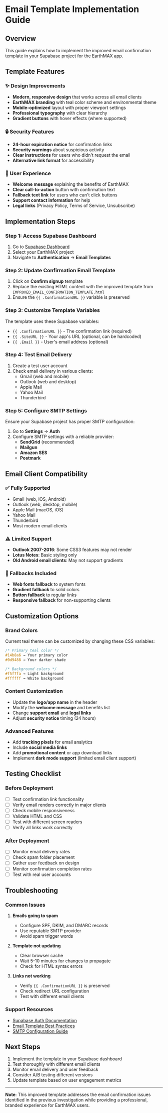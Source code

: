 # Email Template Implementation Guide

## Overview
This guide explains how to implement the improved email confirmation template in your Supabase project for the EarthMAX app.

## Template Features

### ✨ Design Improvements
- **Modern, responsive design** that works across all email clients
- **EarthMAX branding** with teal color scheme and environmental theme
- **Mobile-optimized** layout with proper viewport settings
- **Professional typography** with clear hierarchy
- **Gradient buttons** with hover effects (where supported)

### 🔒 Security Features
- **24-hour expiration notice** for confirmation links
- **Security warnings** about suspicious activity
- **Clear instructions** for users who didn't request the email
- **Alternative link format** for accessibility

### 📱 User Experience
- **Welcome message** explaining the benefits of EarthMAX
- **Clear call-to-action** button with confirmation text
- **Fallback text link** for users who can't click buttons
- **Support contact information** for help
- **Legal links** (Privacy Policy, Terms of Service, Unsubscribe)

## Implementation Steps

### Step 1: Access Supabase Dashboard
1. Go to [Supabase Dashboard](https://supabase.com/dashboard)
2. Select your EarthMAX project
3. Navigate to **Authentication** → **Email Templates**

### Step 2: Update Confirmation Email Template
1. Click on **Confirm signup** template
2. Replace the existing HTML content with the improved template from `IMPROVED_EMAIL_CONFIRMATION_TEMPLATE.html`
3. Ensure the `{{ .ConfirmationURL }}` variable is preserved

### Step 3: Customize Template Variables
The template uses these Supabase variables:
- `{{ .ConfirmationURL }}` - The confirmation link (required)
- `{{ .SiteURL }}` - Your app's URL (optional, can be hardcoded)
- `{{ .Email }}` - User's email address (optional)

### Step 4: Test Email Delivery
1. Create a test user account
2. Check email delivery in various clients:
   - Gmail (web and mobile)
   - Outlook (web and desktop)
   - Apple Mail
   - Yahoo Mail
   - Thunderbird

### Step 5: Configure SMTP Settings
Ensure your Supabase project has proper SMTP configuration:
1. Go to **Settings** → **Auth**
2. Configure SMTP settings with a reliable provider:
   - **SendGrid** (recommended)
   - **Mailgun**
   - **Amazon SES**
   - **Postmark**

## Email Client Compatibility

### ✅ Fully Supported
- Gmail (web, iOS, Android)
- Outlook (web, desktop, mobile)
- Apple Mail (macOS, iOS)
- Yahoo Mail
- Thunderbird
- Most modern email clients

### ⚠️ Limited Support
- **Outlook 2007-2016**: Some CSS3 features may not render
- **Lotus Notes**: Basic styling only
- **Old Android email clients**: May not support gradients

### 🔧 Fallbacks Included
- **Web fonts fallback** to system fonts
- **Gradient fallback** to solid colors
- **Button fallback** to regular links
- **Responsive fallback** for non-supporting clients

## Customization Options

### Brand Colors
Current teal theme can be customized by changing these CSS variables:
```css
/* Primary teal color */
#14b8a6 → Your primary color
#0d9488 → Your darker shade

/* Background colors */
#f5f7fa → Light background
#ffffff → White background
```

### Content Customization
- Update the **logo/app name** in the header
- Modify the **welcome message** and benefits list
- Change **support email** and **legal links**
- Adjust **security notice** timing (24 hours)

### Advanced Features
- Add **tracking pixels** for email analytics
- Include **social media links**
- Add **promotional content** or app download links
- Implement **dark mode support** (limited email client support)

## Testing Checklist

### Before Deployment
- [ ] Test confirmation link functionality
- [ ] Verify email renders correctly in major clients
- [ ] Check mobile responsiveness
- [ ] Validate HTML and CSS
- [ ] Test with different screen readers
- [ ] Verify all links work correctly

### After Deployment
- [ ] Monitor email delivery rates
- [ ] Check spam folder placement
- [ ] Gather user feedback on design
- [ ] Monitor confirmation completion rates
- [ ] Test with real user accounts

## Troubleshooting

### Common Issues
1. **Emails going to spam**
   - Configure SPF, DKIM, and DMARC records
   - Use reputable SMTP provider
   - Avoid spam trigger words

2. **Template not updating**
   - Clear browser cache
   - Wait 5-10 minutes for changes to propagate
   - Check for HTML syntax errors

3. **Links not working**
   - Verify `{{ .ConfirmationURL }}` is preserved
   - Check redirect URL configuration
   - Test with different email clients

### Support Resources
- [Supabase Auth Documentation](https://supabase.com/docs/guides/auth)
- [Email Template Best Practices](https://supabase.com/docs/guides/auth/auth-email-templates)
- [SMTP Configuration Guide](https://supabase.com/docs/guides/auth/auth-smtp)

## Next Steps
1. Implement the template in your Supabase dashboard
2. Test thoroughly with different email clients
3. Monitor email delivery and user feedback
4. Consider A/B testing different versions
5. Update template based on user engagement metrics

---

**Note**: This improved template addresses the email confirmation issues identified in the previous investigation while providing a professional, branded experience for EarthMAX users.